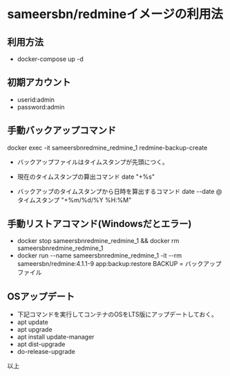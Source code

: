 # sameersbn/redmineイメージの利用法

## 利用方法
- docker-compose up -d

## 初期アカウント
- userid:admin
- password:admin

## 手動バックアップコマンド
docker exec -it sameersbnredmine_redmine_1 redmine-backup-create

- バックアップファイルはタイムスタンプが先頭につく。
- 現在のタイムスタンプの算出コマンド
date "+%s"

- バックアップのタイムスタンプから日時を算出するコマンド
date --date @タイムスタンプ "+%m/%d/%Y %H:%M"

## 手動リストアコマンド(Windowsだとエラー)
- docker stop sameersbnredmine_redmine_1 && docker rm sameersbnredmine_redmine_1
- docker run --name sameersbnredmine_redmine_1 -it --rm sameersbn/redmine:4.1.1-9 app:backup:restore BACKUP = バックアップファイル

## OSアップデート
- 下記コマンドを実行してコンテナのOSをLTS版にアップデートしておく。
- apt update
- apt upgrade
- apt install update-manager
- apt dist-upgrade
- do-release-upgrade

以上
